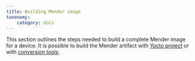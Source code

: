 ```yaml
---
title: Building Mender image
taxonomy:
    category: docs
---
```

This section outlines the steps needed to build a complete Mender image for a device. It is possible to build the Mender artifact with [Yocto project](building-yocto-image) or with [conversion tools](building-debian-image).
